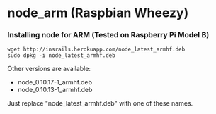 node_arm (Raspbian Wheezy)
==========================
### Installing node for ARM (Tested on Raspberry Pi Model B)
```
wget http://insrails.herokuapp.com/node_latest_armhf.deb
sudo dpkg -i node_latest_armhf.deb
```

Other versions are available:
- node_0.10.17-1_armhf.deb
- node_0.10.13-1_armhf.deb

Just replace "node_latest_armhf.deb" with one of these names.

